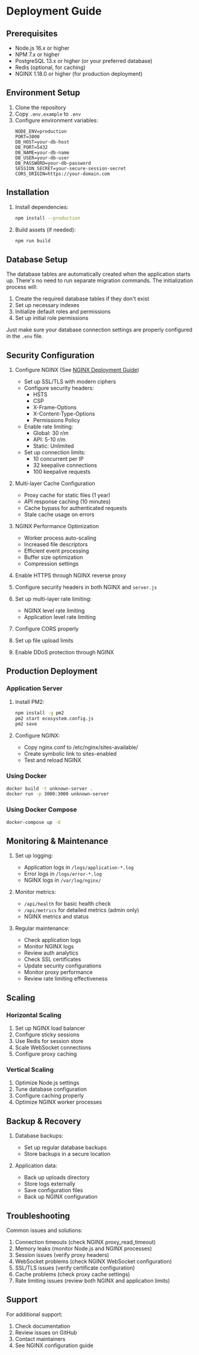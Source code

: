 # Deployment Guide

## Prerequisites

- Node.js 16.x or higher
- NPM 7.x or higher
- PostgreSQL 13.x or higher (or your preferred database)
- Redis (optional, for caching)
- NGINX 1.18.0 or higher (for production deployment)

## Environment Setup

1. Clone the repository
2. Copy `.env.example` to `.env`
3. Configure environment variables:
   ```
   NODE_ENV=production
   PORT=3000
   DB_HOST=your-db-host
   DB_PORT=5432
   DB_NAME=your-db-name
   DB_USER=your-db-user
   DB_PASSWORD=your-db-password
   SESSION_SECRET=your-secure-session-secret
   CORS_ORIGIN=https://your-domain.com
   ```

## Installation

1. Install dependencies:
   ```bash
   npm install --production
   ```

2. Build assets (if needed):
   ```bash
   npm run build
   ```

## Database Setup

The database tables are automatically created when the application starts up. There's no need to run separate migration commands. The initialization process will:

1. Create the required database tables if they don't exist
2. Set up necessary indexes
3. Initialize default roles and permissions
4. Set up initial role permissions

Just make sure your database connection settings are properly configured in the `.env` file.

## Security Configuration

1. Configure NGINX (See [NGINX Deployment Guide](./nginx-deployment.md))
   - Set up SSL/TLS with modern ciphers
   - Configure security headers:
     - HSTS
     - CSP
     - X-Frame-Options
     - X-Content-Type-Options
     - Permissions Policy
   - Enable rate limiting:
     - Global: 30 r/m
     - API: 5-10 r/m
     - Static: Unlimited
   - Set up connection limits:
     - 10 concurrent per IP
     - 32 keepalive connections
     - 100 keepalive requests

2. Multi-layer Cache Configuration
   - Proxy cache for static files (1 year)
   - API response caching (10 minutes)
   - Cache bypass for authenticated requests
   - Stale cache usage on errors

3. NGINX Performance Optimization
   - Worker process auto-scaling
   - Increased file descriptors
   - Efficient event processing
   - Buffer size optimization
   - Compression settings

2. Enable HTTPS through NGINX reverse proxy
3. Configure security headers in both NGINX and `server.js`
4. Set up multi-layer rate limiting:
   - NGINX level rate limiting
   - Application level rate limiting
5. Configure CORS properly
6. Set up file upload limits
7. Enable DDoS protection through NGINX

## Production Deployment

### Application Server
1. Install PM2:
   ```bash
   npm install -g pm2
   pm2 start ecosystem.config.js
   pm2 save
   ```

2. Configure NGINX:
   - Copy nginx.conf to /etc/nginx/sites-available/
   - Create symbolic link to sites-enabled
   - Test and reload NGINX

### Using Docker
```bash
docker build -t unknown-server .
docker run -p 3000:3000 unknown-server
```

### Using Docker Compose
```bash
docker-compose up -d
```

## Monitoring & Maintenance

1. Set up logging:
   - Application logs in `/logs/application-*.log`
   - Error logs in `/logs/error-*.log`
   - NGINX logs in `/var/log/nginx/`

2. Monitor metrics:
   - `/api/health` for basic health check
   - `/api/metrics` for detailed metrics (admin only)
   - NGINX metrics and status

3. Regular maintenance:
   - Check application logs
   - Monitor NGINX logs
   - Review auth analytics
   - Check SSL certificates
   - Update security configurations
   - Monitor proxy performance
   - Review rate limiting effectiveness

## Scaling

### Horizontal Scaling
1. Set up NGINX load balancer
2. Configure sticky sessions
3. Use Redis for session store
4. Scale WebSocket connections
5. Configure proxy caching

### Vertical Scaling
1. Optimize Node.js settings
2. Tune database configuration
3. Configure caching properly
4. Optimize NGINX worker processes

## Backup & Recovery

1. Database backups:
   - Set up regular database backups
   - Store backups in a secure location

2. Application data:
   - Back up uploads directory
   - Store logs externally
   - Save configuration files
   - Back up NGINX configuration

## Troubleshooting

Common issues and solutions:
1. Connection timeouts (check NGINX proxy_read_timeout)
2. Memory leaks (monitor Node.js and NGINX processes)
3. Session issues (verify proxy headers)
4. WebSocket problems (check NGINX WebSocket configuration)
5. SSL/TLS issues (verify certificate configuration)
6. Cache problems (check proxy cache settings)
7. Rate limiting issues (review both NGINX and application limits)

## Support

For additional support:
1. Check documentation
2. Review issues on GitHub
3. Contact maintainers
4. See NGINX configuration guide